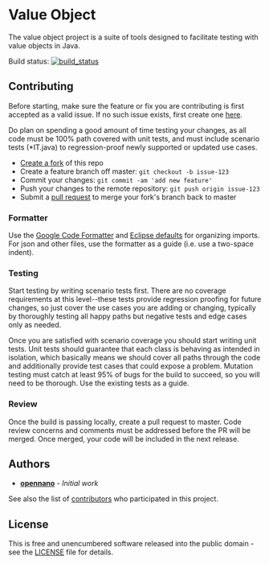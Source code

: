 # Value Object

The value object project is a suite of tools designed to facilitate testing with value objects in Java.

Build status: [![build_status](https://travis-ci.org/opennano/value-object.svg?branch=master)](https://travis-ci.org/opennano/value-object)

## Contributing
Before starting, make sure the feature or fix you are contributing is first accepted as a valid issue. If no such issue exists, first create one [here](https://github.com/opennano/reflection-assert/issues).

Do plan on spending a good amount of time testing your changes, as all code must be 100% path covered with unit tests, and must include scenario tests (*IT.java) to regression-proof newly supported or updated use cases.

* [Create a fork](https://help.github.com/en/github/getting-started-with-github/fork-a-repo) of this repo
* Create a feature branch off master: `git checkout -b issue-123`
* Commit your changes: `git commit -am 'add new feature'`
* Push your changes to the remote repository: `git push origin issue-123`
* Submit a [pull request](https://help.github.com/en/github/collaborating-with-issues-and-pull-requests/creating-a-pull-request) to merge your fork's branch back to master

### Formatter
Use the [Google Code Formatter](https://github.com/google/google-java-format) and [Eclipse defaults](https://stackoverflow.com/questions/14716283/is-it-possible-for-intellij-to-organize-imports-the-same-way-as-in-eclipse) for organizing imports. For json and other files, use the formatter as a guide (i.e. use a two-space indent).

### Testing
Start testing by writing scenario tests first. There are no coverage requirements at this level--these tests provide regression proofing for future changes, so just cover the use cases you are adding or changing, typically by thoroughly testing all happy paths but negative tests and edge cases only as needed.

Once you are satisfied with scenario coverage you should start writing unit tests. Unit tests should guarantee that each class is behaving as intended in isolation, which basically means we should cover all paths through the code and additionally provide test cases that could expose a problem. Mutation testing must catch at least 95% of bugs for the build to succeed, so you will need to be thorough. Use the existing tests as a guide.

### Review
Once the build is passing locally, create a pull request to master. Code review concerns and comments must be addressed before the PR will be merged. Once merged, your code will be included in the next release.

## Authors
* **[opennano](https://github.com/opennano)** - *Initial work*

See also the list of [contributors](https://github.com/opennano/reflection-assert/contributors) who participated in this project.

## License
This is free and unencumbered software released into the public domain - see the [LICENSE](LICENSE) file for details.
